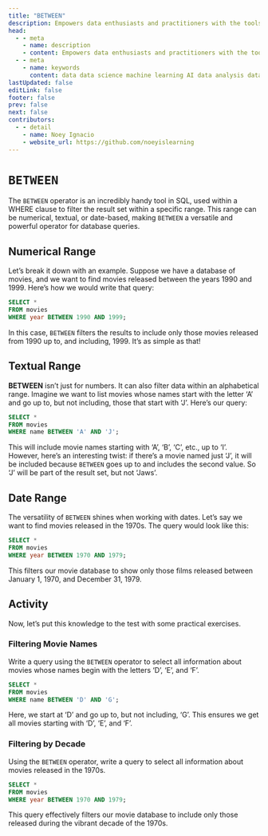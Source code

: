 ```yaml
---
title: "BETWEEN"
description: Empowers data enthusiasts and practitioners with the tools and knowledge to unlock the potential of data.
head:
  - - meta
    - name: description
    - content: Empowers data enthusiasts and practitioners with the tools and knowledge to unlock the potential of data.
  - - meta
    - name: keywords
      content: data data science machine learning AI data analysis data-driven data enthusiasts data practitioners
lastUpdated: false
editLink: false
footer: false
prev: false
next: false
contributors:
  - - detail
    - name: Noey Ignacio
    - website_url: https://github.com/noeyislearning
---
```


# `BETWEEN`

The `BETWEEN` operator is an incredibly handy tool in SQL, used within a WHERE clause to filter the result set within a specific range. This range can be numerical, textual, or date-based, making `BETWEEN` a versatile and powerful operator for database queries.

## Numerical Range

Let’s break it down with an example. Suppose we have a database of movies, and we want to find movies released between the years 1990 and 1999. Here’s how we would write that query:

```sql :line-numbers
SELECT *
FROM movies
WHERE year BETWEEN 1990 AND 1999;
```

In this case, `BETWEEN` filters the results to include only those movies released from 1990 up to, and including, 1999. It’s as simple as that!

## Textual Range

**BETWEEN** isn’t just for numbers. It can also filter data within an alphabetical range. Imagine we want to list movies whose names start with the letter ‘A’ and go up to, but not including, those that start with ‘J’. Here’s our query:

```sql :line-numbers
SELECT *
FROM movies
WHERE name BETWEEN 'A' AND 'J';
```

This will include movie names starting with ‘A’, ‘B’, ‘C’, etc., up to ‘I’. However, here’s an interesting twist: if there’s a movie named just ‘J’, it will be included because `BETWEEN` goes up to and includes the second value. So ‘J’ will be part of the result set, but not ‘Jaws’.

## Date Range

The versatility of `BETWEEN` shines when working with dates. Let’s say we want to find movies released in the 1970s. The query would look like this:

```sql :line-numbers
SELECT *
FROM movies
WHERE year BETWEEN 1970 AND 1979;
```

This filters our movie database to show only those films released between January 1, 1970, and December 31, 1979.

## Activity

Now, let’s put this knowledge to the test with some practical exercises.

### Filtering Movie Names

Write a query using the `BETWEEN` operator to select all information about movies whose names begin with the letters ‘D’, ‘E’, and ‘F’.

```sql :line-numbers
SELECT *
FROM movies
WHERE name BETWEEN 'D' AND 'G';
```

<!--@include: ../_includes/tables/query-results-from-between.md-->

Here, we start at ‘D’ and go up to, but not including, ‘G’. This ensures we get all movies starting with ‘D’, ‘E’, and ‘F’.

### Filtering by Decade

Using the `BETWEEN` operator, write a query to select all information about movies released in the 1970s.

```sql :line-numbers
SELECT *
FROM movies
WHERE year BETWEEN 1970 AND 1979;
```

<!--@include: ../_includes/tables/query-results-from-between-2.md-->

This query effectively filters our movie database to include only those released during the vibrant decade of the 1970s.
